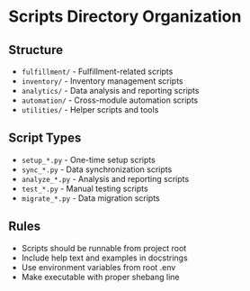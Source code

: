 # Scripts Directory Organization

## Structure
- `fulfillment/` - Fulfillment-related scripts
- `inventory/` - Inventory management scripts
- `analytics/` - Data analysis and reporting scripts
- `automation/` - Cross-module automation scripts
- `utilities/` - Helper scripts and tools

## Script Types
- `setup_*.py` - One-time setup scripts
- `sync_*.py` - Data synchronization scripts
- `analyze_*.py` - Analysis and reporting scripts
- `test_*.py` - Manual testing scripts
- `migrate_*.py` - Data migration scripts

## Rules
- Scripts should be runnable from project root
- Include help text and examples in docstrings
- Use environment variables from root .env
- Make executable with proper shebang line